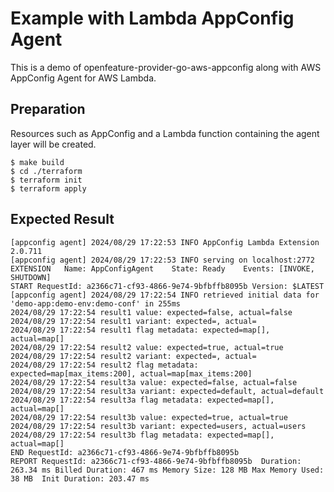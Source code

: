 # Example with Lambda AppConfig Agent

This is a demo of openfeature-provider-go-aws-appconfig along with AWS AppConfig Agent for AWS Lambda.

## Preparation

Resources such as AppConfig and a Lambda function containing the agent layer will be created.

```console
$ make build
$ cd ./terraform
$ terraform init
$ terraform apply
```

## Expected Result

```
[appconfig agent] 2024/08/29 17:22:53 INFO AppConfig Lambda Extension 2.0.711
[appconfig agent] 2024/08/29 17:22:53 INFO serving on localhost:2772
EXTENSION	Name: AppConfigAgent	State: Ready	Events: [INVOKE, SHUTDOWN]
START RequestId: a2366c71-cf93-4866-9e74-9bfbffb8095b Version: $LATEST
[appconfig agent] 2024/08/29 17:22:54 INFO retrieved initial data for 'demo-app:demo-env:demo-conf' in 255ms
2024/08/29 17:22:54 result1 value: expected=false, actual=false
2024/08/29 17:22:54 result1 variant: expected=, actual=
2024/08/29 17:22:54 result1 flag metadata: expected=map[], actual=map[]
2024/08/29 17:22:54 result2 value: expected=true, actual=true
2024/08/29 17:22:54 result2 variant: expected=, actual=
2024/08/29 17:22:54 result2 flag metadata: expected=map[max_items:200], actual=map[max_items:200]
2024/08/29 17:22:54 result3a value: expected=false, actual=false
2024/08/29 17:22:54 result3a variant: expected=default, actual=default
2024/08/29 17:22:54 result3a flag metadata: expected=map[], actual=map[]
2024/08/29 17:22:54 result3b value: expected=true, actual=true
2024/08/29 17:22:54 result3b variant: expected=users, actual=users
2024/08/29 17:22:54 result3b flag metadata: expected=map[], actual=map[]
END RequestId: a2366c71-cf93-4866-9e74-9bfbffb8095b
REPORT RequestId: a2366c71-cf93-4866-9e74-9bfbffb8095b	Duration: 263.34 ms	Billed Duration: 467 ms	Memory Size: 128 MB	Max Memory Used: 38 MB	Init Duration: 203.47 ms	
```
